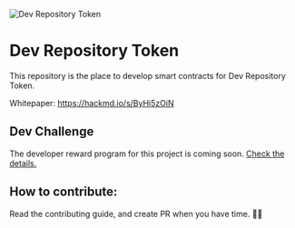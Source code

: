 ![Dev Repository Token](https://raw.githubusercontent.com/dev-protocol/repository-token/master/public/asset/logo.png)

# Dev Repository Token

This repository is the place to develop smart contracts for Dev Repository Token.

Whitepaper: https://hackmd.io/s/ByHi5zOiN

## Dev Challenge

The developer reward program for this project is coming soon. [Check the details.](https://github.com/dev-protocol/repository-token/blob/master/DEV_CHALLENGE.md)

## How to contribute:

Read the contributing guide, and create PR when you have time. 🧚✨
